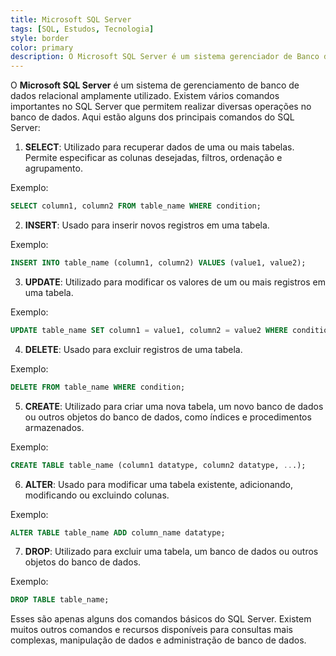 ```yaml
---
title: Microsoft SQL Server
tags: [SQL, Estudos, Tecnologia]
style: border
color: primary
description: O Microsoft SQL Server é um sistema gerenciador de Banco de dados relacional (SGBD) desenvolvido pela Sybase em parceria com a Microsoft.
---
```


O **Microsoft SQL Server** é um sistema de gerenciamento de banco de dados relacional amplamente utilizado. Existem vários comandos importantes no SQL Server que permitem realizar diversas operações no banco de dados. Aqui estão alguns dos principais comandos do SQL Server:

1. **SELECT**: Utilizado para recuperar dados de uma ou mais tabelas. Permite especificar as colunas desejadas, filtros, ordenação e agrupamento.

Exemplo:
```sql
SELECT column1, column2 FROM table_name WHERE condition;
```

2. **INSERT**: Usado para inserir novos registros em uma tabela.

Exemplo:
```sql
INSERT INTO table_name (column1, column2) VALUES (value1, value2);
```

3. **UPDATE**: Utilizado para modificar os valores de um ou mais registros em uma tabela.

Exemplo:
```sql
UPDATE table_name SET column1 = value1, column2 = value2 WHERE condition;
```

4. **DELETE**: Usado para excluir registros de uma tabela.

Exemplo:
```sql
DELETE FROM table_name WHERE condition;
```

5. **CREATE**: Utilizado para criar uma nova tabela, um novo banco de dados ou outros objetos do banco de dados, como índices e procedimentos armazenados.

Exemplo:
```sql
CREATE TABLE table_name (column1 datatype, column2 datatype, ...);
```

6. **ALTER**: Usado para modificar uma tabela existente, adicionando, modificando ou excluindo colunas.

Exemplo:
```sql
ALTER TABLE table_name ADD column_name datatype;
```

7. **DROP**: Utilizado para excluir uma tabela, um banco de dados ou outros objetos do banco de dados.

Exemplo:
```sql
DROP TABLE table_name;
```

Esses são apenas alguns dos comandos básicos do SQL Server. Existem muitos outros comandos e recursos disponíveis para consultas mais complexas, manipulação de dados e administração de banco de dados.